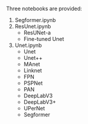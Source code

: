 Three notebooks are provided:


1. Segformer.ipynb
2. ResUnet.ipynb
    * ResUNet-a
    * Fine-tuned Unet
3. Unet.ipynb
    * Unet
    * Unet++
    * MAnet
    * Linknet
    * FPN
    * PSPNet
    * PAN
    * DeepLabV3
    * DeepLabV3+
    * UPerNet
    * Segformer